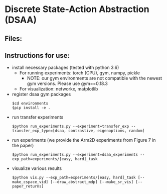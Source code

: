 # Discrete State-Action Abstraction (DSAA)

## Files:

## Instructions for use:
- install necessary packages (tested with python 3.6)
    - For running experiments: torch (CPU), gym, numpy, pickle
        - NOTE: our gym environments are not compatible with the newest gym versions. Please use gym==0.18.3
    - For visualization: networkx, matplotlib
- register dsaa gym packages
    ```console
    $cd environments
    $pip install -e .
    ```
- run transfer experiments
    ```console
    $python run_experiments.py --experiment=transfer_exp --transfer_exp_type=[dsaa, contrastive, eigenoptions, random]
    ```
- run experiments (we provide the Arm2D experiments from Figure 7 in the paper)
    ```console
    $python run_experiments.py --experiment=dsaa_experiments --exp_path=experiments/[easy, hard]_task
    ```
- visualize various results
    ```console
    $python vis.py --exp_path=experiments/[easy, hard]_task [--make_cspace_vid] [--draw_abstract_mdp] [--make_sr_vis] [--paper_returns]
    ```